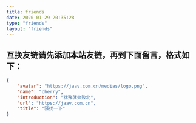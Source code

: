 ```yaml
---
title: friends
date: 2020-01-29 20:35:28
type: "friends"
layout: "friends"
---
```


   ## 互换友链请先添加本站友链，再到下面留言，格式如下：

```json
{
    "avatar": "https://jaav.com.cn/medias/logo.png",
    "name": "cherry",
    "introduction": "犹豫就会败北",
    "url": "https://jaav.com.cn",
    "title": "骚扰一下"
}
```